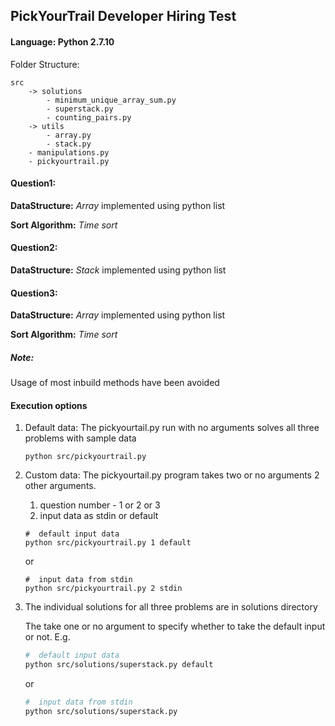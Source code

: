 ## PickYourTrail Developer Hiring Test

#### Language: Python 2.7.10

Folder Structure:
```
src
    -> solutions
        - minimum_unique_array_sum.py
        - superstack.py
        - counting_pairs.py
    -> utils
        - array.py
        - stack.py
    - manipulations.py
    - pickyourtrail.py
 ```  


#### Question1:
**DataStructure:** _Array_ implemented using python list

**Sort Algorithm:** _Time sort_

#### Question2:
**DataStructure:** _Stack_ implemented using python list

#### Question3:
**DataStructure:** _Array_ implemented using python list

**Sort Algorithm:** _Time sort_


##### Note: 
Usage of most inbuild methods have been avoided
 
#### Execution options
1) Default data: The pickyourtail.py run with no arguments solves all three problems with sample data

    ```
    python src/pickyourtrail.py 
    ```

2) Custom data: The pickyourtail.py program takes two or no arguments 2 other arguments.
    
    1. question number - 1 or 2 or 3
    2. input data as stdin or default 
    
    ```
    #  default input data
    python src/pickyourtrail.py 1 default
    ```
    or 
    ```
    #  input data from stdin
    python src/pickyourtrail.py 2 stdin
    ```
1) The individual solutions for all three problems are in solutions directory

    The take one or no argument to specify whether to take the default input or not.
E.g.

    ```bash 
    #  default input data
    python src/solutions/superstack.py default 
    ```
    or 
    ```bash
    #  input data from stdin
    python src/solutions/superstack.py
    ```

